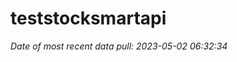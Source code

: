 
<!-- README.md is generated from README.Rmd. Please edit that file -->

# teststocksmartapi

*Date of most recent data pull: 2023-05-02 06:32:34*
